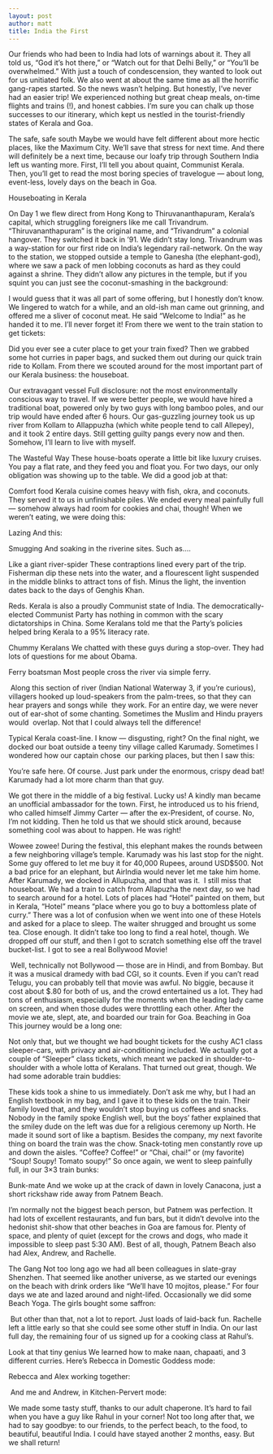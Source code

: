 ```yaml
---
layout: post
author: matt
title: India the First
---
```


Our friends who had been to India had lots of warnings about it.
They all told us, “God it’s hot there,” or “Watch out for that Delhi Belly,” or “You’ll be overwhelmed.” With just a touch of condescension, they wanted to look out for us unitiated folk. We also went at about the same time as all the horrific gang-rapes started. So the news wasn’t helping.
But honestly, I’ve never had an easier trip!
We experienced nothing but great cheap meals, on-time flights and trains (!), and honest cabbies.
I’m sure you can chalk up those successes to our itinerary, which kept us nestled in the tourist-friendly states of Kerala and Goa.

The safe, safe south
Maybe we would have felt different about more hectic places, like the Maximum City. We’ll save that stress for next time.
And there will definitely be a next time, because our loafy trip through Southern India left us wanting more.
First, I’ll tell you about quaint, Communist Kerala.
Then, you’ll get to read the most boring species of travelogue — about long, event-less, lovely days on the beach in Goa.

Houseboating in Kerala

On Day 1 we flew direct from Hong Kong to Thiruvananthapuram, Kerala’s capital, which struggling foreigners like me call Trivandrum. “Thiruvananthapuram” is the original name, and “Trivandrum” a colonial hangover. They switched it back in ’91.
We didn’t stay long. Trivandrum was a way-station for our first ride on India’s legendary rail-network.
On the way to the station, we stopped outside a temple to Ganesha (the elephant-god), where we saw a pack of men lobbing coconuts as hard as they could against a shrine.
They didn’t allow any pictures in the temple, but if you squint you can just see the coconut-smashing in the background:

I would guess that it was all part of some offering, but I honestly don’t know.
We lingered to watch for a while, and an old-ish man came out grinning, and offered me a sliver of coconut meat. He said “Welcome to India!” as he handed it to me. I’ll never forget it!
From there we went to the train station to get tickets:

Did you ever see a cuter place to get your train fixed?
Then we grabbed some hot curries in paper bags, and sucked them out during our quick train ride to Kollam.
From there we scouted around for the most important part of our Kerala business: the houseboat.

Our extravagant vessel
Full disclosure: not the most environmentally conscious way to travel. If we were better people, we would have hired a traditional boat, powered only by two guys with long bamboo poles, and our trip would have ended after 6 hours.
Our gas-guzzling journey took us up river from Kollam to Allappuzha (which white people tend to call Allepey), and it took 2 entire days. Still getting guilty pangs every now and then. Somehow, I’ll learn to live with myself.

The Wasteful Way
These house-boats operate a little bit like luxury cruises. You pay a flat rate, and they feed you and float you. For two days, our only obligation was showing up to the table. We did a good job at that:


Comfort food
Kerala cuisine comes heavy with fish, okra, and coconuts. They served it to us in unfinishable piles. We ended every meal painfully full — somehow always had room for cookies and chai, though!
When we weren’t eating, we were doing this:

Lazing
And this:

Smugging
And soaking in the riverine sites. Such as….

Like a giant river-spider
These contraptions lined every part of the trip. Fisherman dip these nets into the water, and a flourescent light suspended in the middle blinks to attract tons of fish. Minus the light, the invention dates back to the days of Genghis Khan.

Reds.
Kerala is also a proudly Communist state of India. The democratically-elected Communist Party has nothing in common with the scary dictatorships in China. Some Keralans told me that the Party’s policies helped bring Kerala to a 95% literacy rate.

Chummy Keralans
We chatted with these guys during a stop-over. They had lots of questions for me about Obama.

Ferry boatsman
Most people cross the river via simple ferry.

 Along this section of river (Indian National Waterway 3, if you’re curious), villagers hooked up loud-speakers from the palm-trees, so that they can hear prayers and songs while  they work. For an entire day, we were never out of ear-shot of some chanting. Sometimes the Muslim and Hindu prayers would  overlap. Not that I could always tell the difference!

Typical Kerala coast-line. I know — disgusting, right?
On the final night, we docked our boat outside a teeny tiny village called Karumady. Sometimes I wondered how our captain chose  our parking places, but then I saw this:

You’re safe here.
Of course. Just park under the enormous, crispy dead bat!
Karumady had a lot more charm than that guy.

We got there in the middle of a big festival. Lucky us!
A kindly man became an unofficial ambassador for the town. First, he introduced us to his friend, who called himself Jimmy Carter — after the ex-President, of course. No, I’m not kidding.
Then he told us that we should stick around, because something cool was about to happen. He was right!

Wowee zowee!
During the festival, this elephant makes the rounds between a few neighboring village’s temple. Karumady was his last stop for the night.
Some guy offered to let me buy it for 40,000 Rupees, around USD$500. Not a bad price for an elephant, but AirIndia would never let me take him home.
After Karumady, we docked in Allupuzha, and that was it.  I still miss that houseboat.
We had a train to catch from Allapuzha the next day, so we had to search around for a hotel. Lots of places had “Hotel” painted on them, but in Kerala, “Hotel” means “place where you go to buy a bottomless plate of curry.”
There was a lot of confusion when we went into one of these Hotels and asked for a place to sleep. The waiter shrugged and brought us some tea. Close enough.
It didn’t take too long to find a real hotel, though. We dropped off our stuff, and then I got to scratch something else off the travel bucket-list. I got to see a real Bollywood Movie!

 Well, technically not Bollywood — those are in Hindi, and from Bombay. But it was a musical dramedy with bad CGI, so it counts.
Even if you can’t read Telugu, you can probably tell that movie was awful. No biggie, because it cost about $.80 for both of us, and the crowd entertained us a lot. They had tons of enthusiasm, especially for the moments when the leading lady came on screen, and when those dudes were throttling each other.
After the movie we ate, slept, ate, and boarded our train for Goa.
Beaching in Goa
This journey would be a long one:

Not only that, but we thought we had bought tickets for the cushy AC1 class sleeper-cars, with privacy and air-conditioning included. We actually got a couple of “Sleeper” class tickets, which meant we packed in shoulder-to-shoulder with a whole lotta of Keralans.
That turned out great, though. We had some adorable train buddies:

These kids took a shine to us immediately.
Don’t ask me why, but I had an English textbook in my bag, and I gave it to these kids on the train. Their family loved that, and they wouldn’t stop buying us coffees and snacks.
Nobody in the family spoke English well, but the boys’ father explained that the smiley dude on the left was due for a religious ceremony up North. He made it sound sort of like a baptism.
Besides the company, my next favorite thing on board the train was the chow. Snack-toting men constantly rove up and down the aisles. “Coffee? Coffee!” or “Chai, chai!” or (my favorite) “Soup! Soupy! Tomato soupy!”
So once again, we went to sleep painfully full, in our 3×3 train bunks:

Bunk-mate
And we woke up at the crack of dawn in lovely Canacona, just a short rickshaw ride away from Patnem Beach.

I’m normally not the biggest beach person, but Patnem was perfection. It had lots of excellent restaurants, and fun bars, but it didn’t devolve into the hedonist shit-show that other beaches in Goa are famous for. Plenty of space, and plenty of quiet (except for the crows and dogs, who made it impossible to sleep past 5:30 AM).
Best of all, though, Patnem Beach also had Alex, Andrew, and Rachelle.

The Gang
Not too long ago we had all been colleagues in slate-gray Shenzhen. That seemed like another universe, as we started our evenings on the beach with drink orders like “We’ll have 10 mojitos, please.”
For four days we ate and lazed around and night-lifed. Occasionally we did some Beach Yoga. The girls bought some saffron:

 But other than that, not a lot to report. Just loads of laid-back fun.
Rachelle left a little early so that she could see some other stuff in India. On our last full day, the remaining four of us signed up for a cooking class at Rahul’s.

Look at that tiny genius
We learned how to make naan, chapaati, and 3 different curries.
Here’s Rebecca in Domestic Goddess mode:

Rebecca and Alex working together:

 And me and Andrew, in Kitchen-Pervert mode:

We made some tasty stuff, thanks to our adult chaperone. It’s hard to fail when you have a guy like Rahul in your corner!
Not too long after that, we had to say goodbye: to our friends, to the perfect beach, to the food, to beautiful, beautiful India.
I could have stayed another 2 months, easy. But we shall return!

